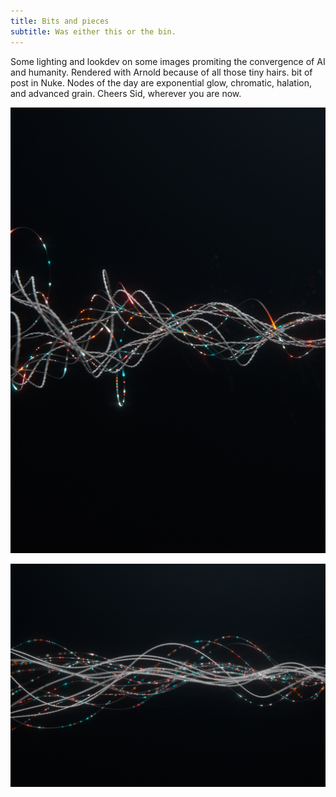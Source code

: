 ```yaml
---
title: Bits and pieces
subtitle: Was either this or the bin.
---
```


Some lighting and lookdev on some images promiting the convergence of AI and humanity. Rendered with Arnold because of all those tiny hairs. bit of post in Nuke. Nodes of the day are exponential glow, chromatic, halation, and advanced grain. Cheers Sid, wherever you are now.

![Rnd](/images/bits/page_08_v009.jpg)

![Rnd](/images/bits/page_06_v009.jpg)
